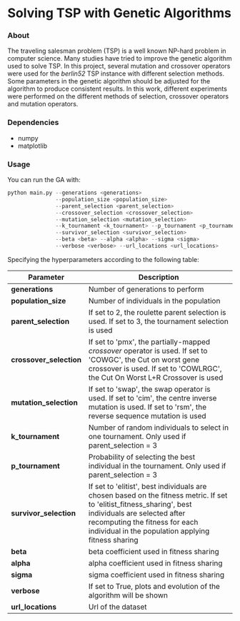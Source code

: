 # Solving TSP with Genetic Algorithms
### About

The traveling salesman problem (TSP) is a well known NP-hard problem in computer science. Many studies have tried to improve the genetic algorithm used to solve TSP. In this project, several mutation and crossover operators were used for the *berlin52* TSP instance with different selection methods. Some parameters in the genetic algorithm should be adjusted for the algorithm to produce consistent results. In this work, different experiments were performed on the different methods of selection, crossover operators and mutation operators.

### Dependencies

- numpy
- matplotlib

### Usage

You can run the GA with:

```python
python main.py --generations <generations> 
               --population_size <population_size>
               --parent_selection <parent_selection> 
               --crossover_selection <crossover_selection>
               --mutation_selection <mutation_selection>
               --k_tournament <k_tournament> --p_tournament <p_tournament>
               --survivor_selection <survivor_selection>
               --beta <beta> --alpha <alpha> --sigma <sigma>
               --verbose <verbose> --url_locations <url_locations>
```

Specifying the hyperparameters  according to the following table:

| Parameter           | Description                                                  |
| ------------------- | ------------------------------------------------------------ |
| **generations**         | Number of generations to perform                             |
| **population_size**     | Number of individuals in the population                      |
| **parent_selection**    | If set to 2, the roulette parent selection is used. If set to 3, the tournament selection is used |
| **crossover_selection** | If set to 'pmx', the partially-mapped *crossover* operator is used. If set to 'COWGC', the Cut on worst gene crossover is used. If set to 'COWLRGC', the Cut On Worst L+R Crossover is used |
| **mutation_selection**  | If set to 'swap', the swap operator is used. If set to 'cim', the centre inverse mutation is used. If set to 'rsm', the reverse sequence mutation is used |
| **k_tournament**        | Number of random individuals to select in one tournament. Only used if parent_selection = 3 |
| **p_tournament**        | Probability of selecting the best individual in the tournament. Only used if parent_selection = 3 |
| **survivor_selection**  | If set to 'elitist', best individuals are chosen based on the fitness metric. If set to 'elitist_fitness_sharing', best individuals are selected after recomputing the fitness for each individual in the population applying fitness sharing |
| **beta**                | beta coefficient used in fitness sharing                     |
| **alpha**               | alpha coefficient used in fitness sharing                    |
| **sigma**               | sigma coefficient used in fitness sharing                    |
| **verbose**             | If set to True, plots and evolution of the algorithm will be shown |
| **url_locations**       | Url of the dataset                                           |

